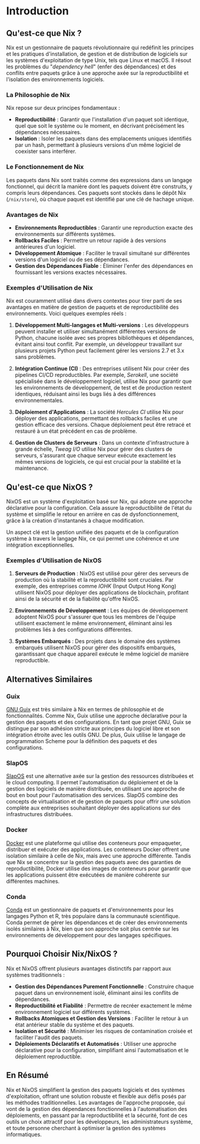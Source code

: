 # Introduction

## Qu'est-ce que Nix ?

Nix est un gestionnaire de paquets révolutionnaire qui redéfinit les principes et les pratiques d'installation, de gestion et de distribution de logiciels sur les systèmes d'exploitation de type Unix, tels que Linux et macOS. Il résout les problèmes du "*dependency hell*" (enfer des dépendances) et des conflits entre paquets grâce à une approche axée sur la reproductibilité et l'isolation des environnements logiciels.

### La Philosophie de Nix

Nix repose sur deux principes fondamentaux :

- **Reproductibilité** : Garantir que l'installation d'un paquet soit identique, quel que soit le système ou le moment, en décrivant précisément les dépendances nécessaires.
- **Isolation** : Isoler les paquets dans des emplacements uniques identifiés par un hash, permettant à plusieurs versions d'un même logiciel de coexister sans interférer.

### Le Fonctionnement de Nix

Les paquets dans Nix sont traités comme des expressions dans un langage fonctionnel, qui décrit la manière dont les paquets doivent être construits, y compris leurs dépendances. Ces paquets sont stockés dans le dépôt Nix (`/nix/store`), où chaque paquet est identifié par une clé de hachage unique.

### Avantages de Nix

- **Environnements Reproductibles** : Garantir une reproduction exacte des environnements sur différents systèmes.
- **Rollbacks Faciles** : Permettre un retour rapide à des versions antérieures d'un logiciel.
- **Développement Atomique** : Faciliter le travail simultané sur différentes versions d'un logiciel ou de ses dépendances.
- **Gestion des Dépendances Fiable** : Éliminer l'enfer des dépendances en fournissant les versions exactes nécessaires.

### Exemples d'Utilisation de Nix

Nix est couramment utilisé dans divers contextes pour tirer parti de ses avantages en matière de gestion de paquets et de reproductibilité des environnements. Voici quelques exemples réels :

1. **Développement Multi-langages et Multi-versions** : Les développeurs peuvent installer et utiliser simultanément différentes versions de Python, chacune isolée avec ses propres bibliothèques et dépendances, évitant ainsi tout conflit. Par exemple, un développeur travaillant sur plusieurs projets Python peut facilement gérer les versions 2.7 et 3.x sans problèmes.

2. **Intégration Continue (CI)** : Des entreprises utilisent Nix pour créer des pipelines CI/CD reproductibles. Par exemple, *Serokell*, une société spécialisée dans le développement logiciel, utilise Nix pour garantir que les environnements de développement, de test et de production restent identiques, réduisant ainsi les bugs liés à des différences environnementales.

3. **Déploiement d'Applications** : La société *Hercules CI* utilise Nix pour déployer des applications, permettant des rollbacks faciles et une gestion efficace des versions. Chaque déploiement peut être retracé et restauré à un état précédent en cas de problème.

4. **Gestion de Clusters de Serveurs** : Dans un contexte d'infrastructure à grande échelle, *Tweag I/O* utilise Nix pour gérer des clusters de serveurs, s'assurant que chaque serveur exécute exactement les mêmes versions de logiciels, ce qui est crucial pour la stabilité et la maintenance.

## Qu'est-ce que NixOS ?

NixOS est un système d'exploitation basé sur Nix, qui adopte une approche déclarative pour la configuration. Cela assure la reproductibilité de l'état du système et simplifie le retour en arrière en cas de dysfonctionnement, grâce à la création d'instantanés à chaque modification.

Un aspect clé est la gestion unifiée des paquets et de la configuration système à travers le langage Nix, ce qui permet une cohérence et une intégration exceptionnelles.

### Exemples d'Utilisation de NixOS

1. **Serveurs de Production** : NixOS est utilisé pour gérer des serveurs de production où la stabilité et la reproductibilité sont cruciales. Par exemple, des entreprises comme *IOHK* (Input Output Hong Kong) utilisent NixOS pour déployer des applications de blockchain, profitant ainsi de la sécurité et de la fiabilité qu'offre NixOS.

2. **Environnements de Développement** : Les équipes de développement adoptent NixOS pour s'assurer que tous les membres de l'équipe utilisent exactement le même environnement, éliminant ainsi les problèmes liés à des configurations différentes.

3. **Systèmes Embarqués** : Des projets dans le domaine des systèmes embarqués utilisent NixOS pour gérer des dispositifs embarqués, garantissant que chaque appareil exécute le même logiciel de manière reproductible.

## Alternatives Similaires

### Guix

[GNU Guix](https://guix.gnu.org/) est très similaire à Nix en termes de philosophie et de fonctionnalités. Comme Nix, Guix utilise une approche déclarative pour la gestion des paquets et des configurations. En tant que projet GNU, Guix se distingue par son adhésion stricte aux principes du logiciel libre et son intégration étroite avec les outils GNU. De plus, Guix utilise le langage de programmation Scheme pour la définition des paquets et des configurations.

### SlapOS

[SlapOS](http://www.slapos.org/) est une alternative axée sur la gestion des ressources distribuées et le cloud computing. Il permet l'automatisation du déploiement et de la gestion des logiciels de manière distribuée, en utilisant une approche de bout en bout pour l'automatisation des services. SlapOS combine des concepts de virtualisation et de gestion de paquets pour offrir une solution complète aux entreprises souhaitant déployer des applications sur des infrastructures distribuées.

### Docker

[Docker](https://github.com/docker) est une plateforme qui utilise des conteneurs pour empaqueter, distribuer et exécuter des applications. Les conteneurs Docker offrent une isolation similaire à celle de Nix, mais avec une approche différente. Tandis que Nix se concentre sur la gestion des paquets avec des garanties de reproductibilité, Docker utilise des images de conteneurs pour garantir que les applications puissent être exécutées de manière cohérente sur différentes machines.

### Conda

[Conda](https://conda.io/) est un gestionnaire de paquets et d'environnements pour les langages Python et R, très populaire dans la communauté scientifique. Conda permet de gérer les dépendances et de créer des environnements isolés similaires à Nix, bien que son approche soit plus centrée sur les environnements de développement pour des langages spécifiques.

## Pourquoi Choisir Nix/NixOS ?

Nix et NixOS offrent plusieurs avantages distinctifs par rapport aux systèmes traditionnels :

- **Gestion des Dépendances Purement Fonctionnelle** : Construire chaque paquet dans un environnement isolé, éliminant ainsi les conflits de dépendances.
- **Reproductibilité et Fiabilité** : Permettre de recréer exactement le même environnement logiciel sur différents systèmes.
- **Rollbacks Atomiques et Gestion des Versions** : Faciliter le retour à un état antérieur stable du système et des paquets.
- **Isolation et Sécurité** : Minimiser les risques de contamination croisée et faciliter l'audit des paquets.
- **Déploiements Déclaratifs et Automatisés** : Utiliser une approche déclarative pour la configuration, simplifiant ainsi l'automatisation et le déploiement reproductible.

## En Résumé

Nix et NixOS simplifient la gestion des paquets logiciels et des systèmes d'exploitation, offrant une solution robuste et flexible aux défis posés par les méthodes traditionnelles. Les avantages de l'approche proposée, qui vont de la gestion des dépendances fonctionnelles à l'automatisation des déploiements, en passant par la reproductibilité et la sécurité, font de ces outils un choix attractif pour les développeurs, les administrateurs système, et toute personne cherchant à optimiser la gestion des systèmes informatiques.
